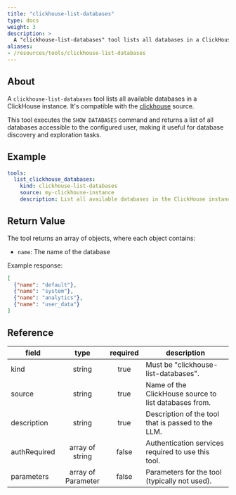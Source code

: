 ```yaml
---
title: "clickhouse-list-databases"
type: docs
weight: 3
description: >
  A "clickhouse-list-databases" tool lists all databases in a ClickHouse instance.
aliases:
- /resources/tools/clickhouse-list-databases
---
```


## About

A `clickhouse-list-databases` tool lists all available databases in a 
ClickHouse instance. It's compatible with the [clickhouse](../../sources/clickhouse.md) source.

This tool executes the `SHOW DATABASES` command and returns a list of all 
databases accessible to the configured user, making it useful for database 
discovery and exploration tasks.

## Example

```yaml
tools:
  list_clickhouse_databases:
    kind: clickhouse-list-databases
    source: my-clickhouse-instance
    description: List all available databases in the ClickHouse instance
```

## Return Value

The tool returns an array of objects, where each object contains:
- `name`: The name of the database

Example response:
```json
[
  {"name": "default"},
  {"name": "system"},
  {"name": "analytics"},
  {"name": "user_data"}
]
```

## Reference

| **field**          | **type**           | **required** | **description**                                           |
|--------------------|:------------------:|:------------:|-----------------------------------------------------------|
| kind               | string             | true         | Must be "clickhouse-list-databases".                     |
| source             | string             | true         | Name of the ClickHouse source to list databases from.    |
| description        | string             | true         | Description of the tool that is passed to the LLM.       |
| authRequired       | array of string    | false        | Authentication services required to use this tool.       |
| parameters         | array of Parameter | false        | Parameters for the tool (typically not used).            |
